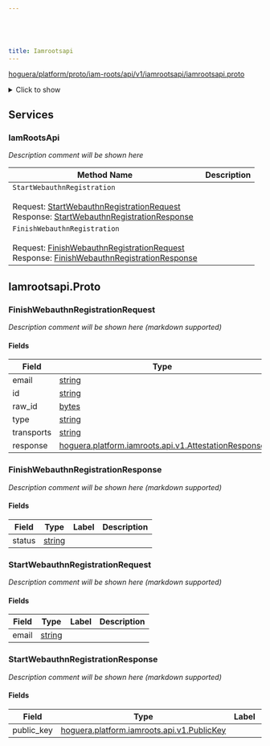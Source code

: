 ```yaml
---





title: Iamrootsapi
---
```

<!-- ------  Overall Reference ------ -->

[hoguera/platform/proto/iam-roots/api/v1/iamrootsapi/iamrootsapi.proto](#hoguera/platform/proto/iam-roots/api/v1/iamrootsapi/iamrootsapi.proto)
<details>
<summary>Click to show</summary>

### Messages
  - [FinishWebauthnRegistrationRequest](#hoguera.platform.iamroots.api.v1.iamrootsapi.FinishWebauthnRegistrationRequest)
  - [FinishWebauthnRegistrationResponse](#hoguera.platform.iamroots.api.v1.iamrootsapi.FinishWebauthnRegistrationResponse)
  - [StartWebauthnRegistrationRequest](#hoguera.platform.iamroots.api.v1.iamrootsapi.StartWebauthnRegistrationRequest)
  - [StartWebauthnRegistrationResponse](#hoguera.platform.iamroots.api.v1.iamrootsapi.StartWebauthnRegistrationResponse)

### Enums


</details>


<!-- ------  Service and Methods ------ -->
## Services


### IamRootsApi
*Description comment will be shown here*

| Method Name | Description |
| ----------- | ------------|
| `StartWebauthnRegistration` <br /><br /> Request: [StartWebauthnRegistrationRequest](#hoguera.platform.iamroots.api.v1.iamrootsapi.StartWebauthnRegistrationRequest) <br /> Response: [StartWebauthnRegistrationResponse](#hoguera.platform.iamroots.api.v1.iamrootsapi.StartWebauthnRegistrationRequest) | <para></para> |
| `FinishWebauthnRegistration` <br /><br /> Request: [FinishWebauthnRegistrationRequest](#hoguera.platform.iamroots.api.v1.iamrootsapi.FinishWebauthnRegistrationRequest) <br /> Response: [FinishWebauthnRegistrationResponse](#hoguera.platform.iamroots.api.v1.iamrootsapi.FinishWebauthnRegistrationRequest) | <para></para> |






<a name="hoguera/platform/proto/iam-roots/api/v1/iamrootsapi/iamrootsapi.proto"></a>

<!-- ------  Filename ------ -->
## Iamrootsapi.Proto


<!-- ------  Messages ------ -->
<a name="hoguera.platform.iamroots.api.v1.iamrootsapi.FinishWebauthnRegistrationRequest"></a>
### FinishWebauthnRegistrationRequest
*Description comment will be shown here (markdown supported)*


#### Fields

| Field | Type | Label | Description |
| ----- | ---- | ----- | ----------- |
| email | [string](#string) |  | <para></para> |
| id | [string](#string) |  | <para></para> |
| raw_id | [bytes](#bytes) |  | <para></para> |
| type | [string](#string) |  | <para></para> |
| transports | [string](#string) | repeated | <para></para> |
| response | [hoguera.platform.iamroots.api.v1.AttestationResponse](#hoguera.platform.iamroots.api.v1.AttestationResponse) |  | <para></para> |




<a name="hoguera.platform.iamroots.api.v1.iamrootsapi.FinishWebauthnRegistrationResponse"></a>
### FinishWebauthnRegistrationResponse
*Description comment will be shown here (markdown supported)*


#### Fields

| Field | Type | Label | Description |
| ----- | ---- | ----- | ----------- |
| status | [string](#string) |  | <para></para> |




<a name="hoguera.platform.iamroots.api.v1.iamrootsapi.StartWebauthnRegistrationRequest"></a>
### StartWebauthnRegistrationRequest
*Description comment will be shown here (markdown supported)*


#### Fields

| Field | Type | Label | Description |
| ----- | ---- | ----- | ----------- |
| email | [string](#string) |  | <para></para> |




<a name="hoguera.platform.iamroots.api.v1.iamrootsapi.StartWebauthnRegistrationResponse"></a>
### StartWebauthnRegistrationResponse
*Description comment will be shown here (markdown supported)*


#### Fields

| Field | Type | Label | Description |
| ----- | ---- | ----- | ----------- |
| public_key | [hoguera.platform.iamroots.api.v1.PublicKey](#hoguera.platform.iamroots.api.v1.PublicKey) |  | <para></para> |





<!-- ------  Enums ------ -->



